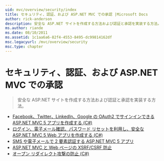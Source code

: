 ```yaml
---
uid: mvc/overview/security/index
title: セキュリティ、認証、および ASP.NET MVC での承認 |Microsoft Docs
author: rick-anderson
description: 安全な ASP.NET サイトを作成する方法および認証と承認を実装する方法。
ms.author: riande
ms.date: 08/10/2011
ms.assetid: 1c1aa6a6-82f4-4553-8495-dc99814162df
msc.legacyurl: /mvc/overview/security
msc.type: chapter
---
```

<a name="security-authentication-and-authorization-with-aspnet-mvc"></a>セキュリティ、認証、および ASP.NET MVC での承認
====================
> 安全な ASP.NET サイトを作成する方法および認証と承認を実装する方法。


- [Facebook、Twitter、LinkedIn、Google の OAuth2 でサインインできる ASP.NET MVC 5 アプリを作成する (C#)](create-an-aspnet-mvc-5-app-with-facebook-and-google-oauth2-and-openid-sign-on.md)
- [ログイン、電子メール確認、パスワード リセットを利用し、安全な ASP.NET MVC 5 Web アプリを作成する (C#)](create-an-aspnet-mvc-5-web-app-with-email-confirmation-and-password-reset.md)
- [SMS や電子メールで 2 要素認証する ASP.NET MVC 5 アプリ](aspnet-mvc-5-app-with-sms-and-email-two-factor-authentication.md)
- [ASP.NET MVC と Web ページの XSRF/CSRF 防止](xsrfcsrf-prevention-in-aspnet-mvc-and-web-pages.md)
- [オープン リダイレクト攻撃の防止 (C#)](preventing-open-redirection-attacks.md)
